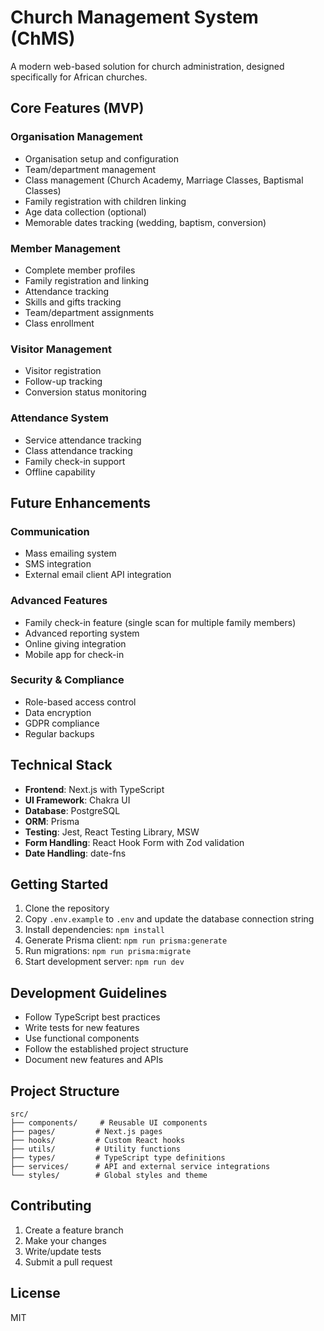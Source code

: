 # Church Management System (ChMS)

A modern web-based solution for church administration, designed specifically for African churches.

## Core Features (MVP)

### Organisation Management

- Organisation setup and configuration
- Team/department management
- Class management (Church Academy, Marriage Classes, Baptismal Classes)
- Family registration with children linking
- Age data collection (optional)
- Memorable dates tracking (wedding, baptism, conversion)

### Member Management

- Complete member profiles
- Family registration and linking
- Attendance tracking
- Skills and gifts tracking
- Team/department assignments
- Class enrollment

### Visitor Management

- Visitor registration
- Follow-up tracking
- Conversion status monitoring

### Attendance System

- Service attendance tracking
- Class attendance tracking
- Family check-in support
- Offline capability

## Future Enhancements

### Communication

- Mass emailing system
- SMS integration
- External email client API integration

### Advanced Features

- Family check-in feature (single scan for multiple family members)
- Advanced reporting system
- Online giving integration
- Mobile app for check-in

### Security & Compliance

- Role-based access control
- Data encryption
- GDPR compliance
- Regular backups

## Technical Stack

- **Frontend**: Next.js with TypeScript
- **UI Framework**: Chakra UI
- **Database**: PostgreSQL
- **ORM**: Prisma
- **Testing**: Jest, React Testing Library, MSW
- **Form Handling**: React Hook Form with Zod validation
- **Date Handling**: date-fns

## Getting Started

1. Clone the repository
2. Copy `.env.example` to `.env` and update the database connection string
3. Install dependencies: `npm install`
4. Generate Prisma client: `npm run prisma:generate`
5. Run migrations: `npm run prisma:migrate`
6. Start development server: `npm run dev`

## Development Guidelines

- Follow TypeScript best practices
- Write tests for new features
- Use functional components
- Follow the established project structure
- Document new features and APIs

## Project Structure

```
src/
├── components/     # Reusable UI components
├── pages/         # Next.js pages
├── hooks/         # Custom React hooks
├── utils/         # Utility functions
├── types/         # TypeScript type definitions
├── services/      # API and external service integrations
└── styles/        # Global styles and theme
```

## Contributing

1. Create a feature branch
2. Make your changes
3. Write/update tests
4. Submit a pull request

## License

MIT
